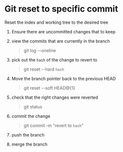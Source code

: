 # Git reset to specific commit

Reset the index and working tree to the desired tree

1. Ensure there are uncommitted changes that to keep

1. view the commits that are currently in the branch
    > git log --oneline

1. pick out the `hash` of the change to revert to
    > git reset --hard `hash`

1. Move the branch pointer back to the previous HEAD
    > git reset --soft HEAD@{1}

1. check that the right changes were reverted
    > git status

1. commit the change
    > git commit -m "revert to `hash`"

1. push the branch

1. merge the branch
